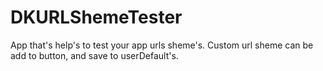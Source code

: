 DKURLShemeTester
================

App that's help's to test your app urls sheme's. Custom url sheme can be add to button, and save to userDefault's.
